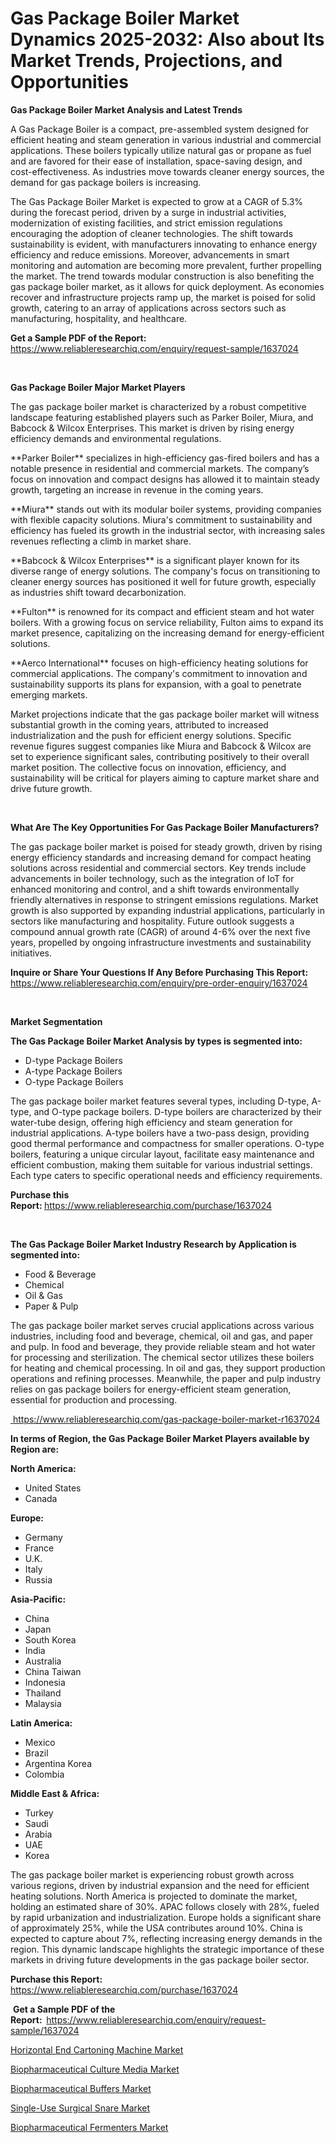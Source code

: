 <p><h1>Gas Package Boiler Market Dynamics 2025-2032: Also about Its Market Trends, Projections, and Opportunities</h1></p><p><strong>Gas Package Boiler Market Analysis and Latest Trends</strong></p>
<p><p>A Gas Package Boiler is a compact, pre-assembled system designed for efficient heating and steam generation in various industrial and commercial applications. These boilers typically utilize natural gas or propane as fuel and are favored for their ease of installation, space-saving design, and cost-effectiveness. As industries move towards cleaner energy sources, the demand for gas package boilers is increasing.</p><p>The Gas Package Boiler Market is expected to grow at a CAGR of 5.3% during the forecast period, driven by a surge in industrial activities, modernization of existing facilities, and strict emission regulations encouraging the adoption of cleaner technologies. The shift towards sustainability is evident, with manufacturers innovating to enhance energy efficiency and reduce emissions. Moreover, advancements in smart monitoring and automation are becoming more prevalent, further propelling the market. The trend towards modular construction is also benefiting the gas package boiler market, as it allows for quick deployment. As economies recover and infrastructure projects ramp up, the market is poised for solid growth, catering to an array of applications across sectors such as manufacturing, hospitality, and healthcare.</p></p>
<p><strong>Get a Sample PDF of the Report:&nbsp;</strong> <a href="https://www.reliableresearchiq.com/enquiry/request-sample/1637024?utm_campaign=1082&utm_medium=2&utm_source=Github&utm_content=ia&utm_term=23032025&utm_id=gas-package-boiler">https://www.reliableresearchiq.com/enquiry/request-sample/1637024</a></p>
<p>&nbsp;</p>
<p><strong>Gas Package Boiler Major Market Players</strong></p>
<p><p>The gas package boiler market is characterized by a robust competitive landscape featuring established players such as Parker Boiler, Miura, and Babcock & Wilcox Enterprises. This market is driven by rising energy efficiency demands and environmental regulations.</p><p>**Parker Boiler** specializes in high-efficiency gas-fired boilers and has a notable presence in residential and commercial markets. The company’s focus on innovation and compact designs has allowed it to maintain steady growth, targeting an increase in revenue in the coming years.</p><p>**Miura** stands out with its modular boiler systems, providing companies with flexible capacity solutions. Miura's commitment to sustainability and efficiency has fueled its growth in the industrial sector, with increasing sales revenues reflecting a climb in market share.</p><p>**Babcock & Wilcox Enterprises** is a significant player known for its diverse range of energy solutions. The company's focus on transitioning to cleaner energy sources has positioned it well for future growth, especially as industries shift toward decarbonization.</p><p>**Fulton** is renowned for its compact and efficient steam and hot water boilers. With a growing focus on service reliability, Fulton aims to expand its market presence, capitalizing on the increasing demand for energy-efficient solutions.</p><p>**Aerco International** focuses on high-efficiency heating solutions for commercial applications. The company's commitment to innovation and sustainability supports its plans for expansion, with a goal to penetrate emerging markets.</p><p>Market projections indicate that the gas package boiler market will witness substantial growth in the coming years, attributed to increased industrialization and the push for efficient energy solutions. Specific revenue figures suggest companies like Miura and Babcock & Wilcox are set to experience significant sales, contributing positively to their overall market position. The collective focus on innovation, efficiency, and sustainability will be critical for players aiming to capture market share and drive future growth.</p></p>
<p>&nbsp;</p>
<p><strong>What Are The Key Opportunities For Gas Package Boiler Manufacturers?</strong></p>
<p><p>The gas package boiler market is poised for steady growth, driven by rising energy efficiency standards and increasing demand for compact heating solutions across residential and commercial sectors. Key trends include advancements in boiler technology, such as the integration of IoT for enhanced monitoring and control, and a shift towards environmentally friendly alternatives in response to stringent emissions regulations. Market growth is also supported by expanding industrial applications, particularly in sectors like manufacturing and hospitality. Future outlook suggests a compound annual growth rate (CAGR) of around 4-6% over the next five years, propelled by ongoing infrastructure investments and sustainability initiatives.</p></p>
<p><strong>Inquire or Share Your Questions If Any Before Purchasing This Report:</strong> <a href="https://www.reliableresearchiq.com/enquiry/pre-order-enquiry/1637024?utm_campaign=1082&utm_medium=2&utm_source=Github&utm_content=ia&utm_term=23032025&utm_id=gas-package-boiler">https://www.reliableresearchiq.com/enquiry/pre-order-enquiry/1637024</a></p>
<p>&nbsp;</p>
<p><strong>Market Segmentation</strong></p>
<p><strong>The Gas Package Boiler Market Analysis by types is segmented into:</strong></p>
<p><ul><li>D-type Package Boilers</li><li>A-type Package Boilers</li><li>O-type Package Boilers</li></ul></p>
<p><p>The gas package boiler market features several types, including D-type, A-type, and O-type package boilers. D-type boilers are characterized by their water-tube design, offering high efficiency and steam generation for industrial applications. A-type boilers have a two-pass design, providing good thermal performance and compactness for smaller operations. O-type boilers, featuring a unique circular layout, facilitate easy maintenance and efficient combustion, making them suitable for various industrial settings. Each type caters to specific operational needs and efficiency requirements.</p></p>
<p><strong>Purchase this Report:&nbsp;</strong><a href="https://www.reliableresearchiq.com/purchase/1637024?utm_campaign=1082&utm_medium=2&utm_source=Github&utm_content=ia&utm_term=23032025&utm_id=gas-package-boiler">https://www.reliableresearchiq.com/purchase/1637024</a></p>
<p>&nbsp;</p>
<p><strong>The Gas Package Boiler Market Industry Research by Application is segmented into:</strong></p>
<p><ul><li>Food & Beverage</li><li>Chemical</li><li>Oil & Gas</li><li>Paper & Pulp</li></ul></p>
<p><p>The gas package boiler market serves crucial applications across various industries, including food and beverage, chemical, oil and gas, and paper and pulp. In food and beverage, they provide reliable steam and hot water for processing and sterilization. The chemical sector utilizes these boilers for heating and chemical processing. In oil and gas, they support production operations and refining processes. Meanwhile, the paper and pulp industry relies on gas package boilers for energy-efficient steam generation, essential for production and processing.</p></p>
<p><a href="https://www.reliableresearchiq.com/gas-package-boiler-market-r1637024?utm_campaign=1082&utm_medium=2&utm_source=Github&utm_content=ia&utm_term=23032025&utm_id=gas-package-boiler">&nbsp;https://www.reliableresearchiq.com/gas-package-boiler-market-r1637024</a></p>
<p><strong>In terms of Region, the Gas Package Boiler Market Players available by Region are:</strong></p>
<p>
    <p> <strong> North America: </strong>
        <ul>
            <li>United States</li>
            <li>Canada</li>
        </ul>
        </p> 
    <p> <strong> Europe: </strong>
        <ul>
            <li>Germany</li>
            <li>France</li>
            <li>U.K.</li>
            <li>Italy</li>
            <li>Russia</li>
        </ul>
        </p> 
    <p> <strong> Asia-Pacific: </strong>
        <ul>
            <li>China</li>
            <li>Japan</li>
            <li>South Korea</li>
            <li>India</li>
            <li>Australia</li>
            <li>China Taiwan</li>
            <li>Indonesia</li>
            <li>Thailand</li>
            <li>Malaysia</li>
        </ul>
        </p> 
    <p> <strong> Latin America: </strong>
        <ul>
            <li>Mexico</li>
            <li>Brazil</li>
            <li>Argentina Korea</li>
            <li>Colombia</li>
        </ul>
        </p> 
    <p> <strong> Middle East & Africa: </strong>
        <ul>
            <li>Turkey</li>
            <li>Saudi</li>
            <li>Arabia</li>
            <li>UAE</li>
            <li>Korea</li>
        </ul>
    </p>
    </p>
<p><p>The gas package boiler market is experiencing robust growth across various regions, driven by industrial expansion and the need for efficient heating solutions. North America is projected to dominate the market, holding an estimated share of 30%. APAC follows closely with 28%, fueled by rapid urbanization and industrialization. Europe holds a significant share of approximately 25%, while the USA contributes around 10%. China is expected to capture about 7%, reflecting increasing energy demands in the region. This dynamic landscape highlights the strategic importance of these markets in driving future developments in the gas package boiler sector.</p></p>
<p><strong>Purchase this Report: </strong><a href="https://www.reliableresearchiq.com/purchase/1637024?utm_campaign=1082&utm_medium=2&utm_source=Github&utm_content=ia&utm_term=23032025&utm_id=gas-package-boiler">https://www.reliableresearchiq.com/purchase/1637024</a></p>
<p>&nbsp;<strong>Get a Sample PDF of the Report:&nbsp;&nbsp;</strong><a href="https://www.reliableresearchiq.com/enquiry/request-sample/1637024?utm_campaign=1082&utm_medium=2&utm_source=Github&utm_content=ia&utm_term=23032025&utm_id=gas-package-boiler">https://www.reliableresearchiq.com/enquiry/request-sample/1637024</a></p>
<p><strong></strong></p>
<p><p><a href="https://github.com/monacaquddus/Market-Research-Report-List-1/blob/main/horizontal-end-cartoning-machine-market.md?utm_campaign=1082&utm_medium=2&utm_source=Github&utm_content=ia&utm_term=23032025&utm_id=gas-package-boiler">Horizontal End Cartoning Machine Market</a></p><p><a href="https://github.com/aijazdeitzbq/Market-Research-Report-List-1/blob/main/biopharmaceutical-culture-media-market.md?utm_campaign=1082&utm_medium=2&utm_source=Github&utm_content=ia&utm_term=23032025&utm_id=gas-package-boiler">Biopharmaceutical Culture Media Market</a></p><p><a href="https://github.com/owaysusing/Market-Research-Report-List-1/blob/main/biopharmaceutical-buffers-market.md?utm_campaign=1082&utm_medium=2&utm_source=Github&utm_content=ia&utm_term=23032025&utm_id=gas-package-boiler">Biopharmaceutical Buffers Market</a></p><p><a href="https://github.com/gambokaiohjr/Market-Research-Report-List-1/blob/main/single-use-surgical-snare-market.md?utm_campaign=1082&utm_medium=2&utm_source=Github&utm_content=ia&utm_term=23032025&utm_id=gas-package-boiler">Single-Use Surgical Snare Market</a></p><p><a href="https://github.com/skoppmerlib9/Market-Research-Report-List-1/blob/main/biopharmaceutical-fermenters-market.md?utm_campaign=1082&utm_medium=2&utm_source=Github&utm_content=ia&utm_term=23032025&utm_id=gas-package-boiler">Biopharmaceutical Fermenters Market</a></p></p>
